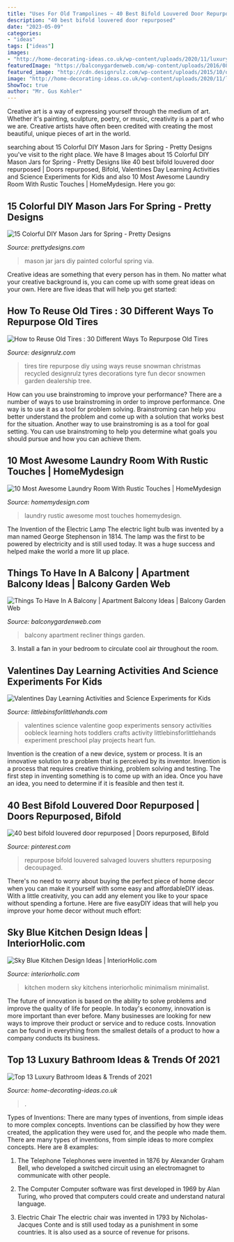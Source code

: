```yaml
---
title: "Uses For Old Trampolines ~ 40 Best Bifold Louvered Door Repurposed"
description: "40 best bifold louvered door repurposed"
date: "2023-05-09"
categories:
- "ideas"
tags: ["ideas"]
images:
- "http://home-decorating-ideas.co.uk/wp-content/uploads/2020/11/luxury-bathroom-ideas-10.jpg"
featuredImage: "https://balconygardenweb.com/wp-content/uploads/2016/08/recliner.jpg"
featured_image: "http://cdn.designrulz.com/wp-content/uploads/2015/10/old-tire-designrulz-38.jpg"
image: "http://home-decorating-ideas.co.uk/wp-content/uploads/2020/11/luxury-bathroom-ideas-10.jpg"
ShowToc: true
author: "Mr. Gus Kohler"
---
```



Creative art is a way of expressing yourself through the medium of art. Whether it's painting, sculpture, poetry, or music, creativity is a part of who we are. Creative artists have often been credited with creating the most beautiful, unique pieces of art in the world.

	

		
searching about 15 Colorful DIY Mason Jars for Spring - Pretty Designs you've visit to the right place. We have 8 Images about 15 Colorful DIY Mason Jars for Spring - Pretty Designs like 40 best bifold louvered door repurposed | Doors repurposed, Bifold, Valentines Day Learning Activities and Science Experiments for Kids and also 10 Most Awesome Laundry Room With Rustic Touches | HomeMydesign. Here you go:
		
    
## 15 Colorful DIY Mason Jars For Spring - Pretty Designs

<img loading=lazy src="http://www.prettydesigns.com/wp-content/uploads/2015/03/Home-Painted-Mason-Jar.jpg" onerror="this.onerror=null;this.src='https://tse2.mm.bing.net/th?id=OIP.ZpffpuflCEBaB5nX_RP6tgHaIZ&amp;pid=15.1';" alt="15 Colorful DIY Mason Jars for Spring - Pretty Designs">

_Source: prettydesigns.com_

>mason jar jars diy painted colorful spring via. 

	

Creative ideas are something that every person has in them. No matter what your creative background is, you can come up with some great ideas on your own. Here are five ideas that will help you get started: 

    
## How To Reuse Old Tires : 30 Different Ways To Repurpose Old Tires

<img loading=lazy src="http://cdn.designrulz.com/wp-content/uploads/2015/10/old-tire-designrulz-38.jpg" onerror="this.onerror=null;this.src='https://tse1.mm.bing.net/th?id=OIP.sWaAj5Xrf8eOZJyKU3aS-QHaLE&amp;pid=15.1';" alt="How to Reuse Old Tires : 30 Different Ways To Repurpose Old Tires">

_Source: designrulz.com_

>tires tire repurpose diy using ways reuse snowman christmas recycled designrulz tyres decorations tyre fun decor snowmen garden dealership tree. 

	

How can you use brainstroming to improve your performance?
There are a number of ways to use brainstroming in order to improve performance. One way is to use it as a tool for problem solving. Brainstroming can help you better understand the problem and come up with a solution that works best for the situation. Another way to use brainstroming is as a tool for goal setting. You can use brainstroming to help you determine what goals you should pursue and how you can achieve them.

    
## 10 Most Awesome Laundry Room With Rustic Touches | HomeMydesign

<img loading=lazy src="http://homemydesign.com/wp-content/uploads/2016/10/rustic-laundry-room-furniture.jpg" onerror="this.onerror=null;this.src='https://tse2.mm.bing.net/th?id=OIP.SxuEKxPMyoc98mz6nW_1lAHaLQ&amp;pid=15.1';" alt="10 Most Awesome Laundry Room With Rustic Touches | HomeMydesign">

_Source: homemydesign.com_

>laundry rustic awesome most touches homemydesign. 

	

The Invention of the Electric Lamp
The electric light bulb was invented by a man named George Stephenson in 1814. The lamp was the first to be powered by electricity and is still used today. It was a huge success and helped make the world a more lit up place.

    
## Things To Have In A Balcony | Apartment Balcony Ideas | Balcony Garden Web

<img loading=lazy src="https://balconygardenweb.com/wp-content/uploads/2016/08/recliner.jpg" onerror="this.onerror=null;this.src='https://tse4.mm.bing.net/th?id=OIP.2uGfdDAsurPxuz2pah_p4AHaLI&amp;pid=15.1';" alt="Things To Have In A Balcony | Apartment Balcony Ideas | Balcony Garden Web">

_Source: balconygardenweb.com_

>balcony apartment recliner things garden. 

	

3. Install a fan in your bedroom to circulate cool air throughout the room.

    
## Valentines Day Learning Activities And Science Experiments For Kids

<img loading=lazy src="http://littlebinsforlittlehands.com/wp-content/uploads/2015/01/Valentines-Goop-Valentines-Oobleck-Red-hots-activity-sensory-science-experiment.jpg" onerror="this.onerror=null;this.src='https://tse4.mm.bing.net/th?id=OIP.3n_TvjJDkc-qwwwNn23RVwHaLp&amp;pid=15.1';" alt="Valentines Day Learning Activities and Science Experiments for Kids">

_Source: littlebinsforlittlehands.com_

>valentines science valentine goop experiments sensory activities oobleck learning hots toddlers crafts activity littlebinsforlittlehands experiment preschool play projects heart fun. 

	

Invention is the creation of a new device, system or process. It is an innovative solution to a problem that is perceived by its inventor. Invention is a process that requires creative thinking, problem solving and testing. The first step in inventing something is to come up with an idea. Once you have an idea, you need to determine if it is feasible and then test it.

    
## 40 Best Bifold Louvered Door Repurposed | Doors Repurposed, Bifold

<img loading=lazy src="https://i.pinimg.com/736x/1d/ca/3b/1dca3b5b7ca5b0854b02a82f711a90fd.jpg" onerror="this.onerror=null;this.src='https://tse2.mm.bing.net/th?id=OIP.3cpo5wM4K9jXdmM8z-X31gAAAA&amp;pid=15.1';" alt="40 best bifold louvered door repurposed | Doors repurposed, Bifold">

_Source: pinterest.com_

>repurpose bifold louvered salvaged louvers shutters repurposing decoupaged. 

	

There's no need to worry about buying the perfect piece of home decor when you can make it yourself with some easy and affordableDIY ideas. With a little creativity, you can add any element you like to your space without spending a fortune. Here are five easyDIY ideas that will help you improve your home decor without much effort: 

    
## Sky Blue Kitchen Design Ideas | InteriorHolic.com

<img loading=lazy src="https://www.interiorholic.com/photos/Blue-minimalist-kitchen.jpg" onerror="this.onerror=null;this.src='https://tse2.mm.bing.net/th?id=OIP.nnj4upWOTFR8Z3KpihWJWQHaJ4&amp;pid=15.1';" alt="Sky Blue Kitchen Design Ideas | InteriorHolic.com">

_Source: interiorholic.com_

>kitchen modern sky kitchens interiorholic minimalism minimalist. 

	

The future of innovation is based on the ability to solve problems and improve the quality of life for people. In today's economy, innovation is more important than ever before. Many businesses are looking for new ways to improve their product or service and to reduce costs. Innovation can be found in everything from the smallest details of a product to how a company conducts its business.

    
## Top 13 Luxury Bathroom Ideas &amp; Trends Of 2021

<img loading=lazy src="http://home-decorating-ideas.co.uk/wp-content/uploads/2020/11/luxury-bathroom-ideas-10.jpg" onerror="this.onerror=null;this.src='https://tse3.mm.bing.net/th?id=OIP._5GAKDHqknr7suqfzUDsuwHaJN&amp;pid=15.1';" alt="Top 13 Luxury Bathroom Ideas &amp; Trends of 2021">

_Source: home-decorating-ideas.co.uk_

>. 

	

Types of Inventions: There are many types of inventions, from simple ideas to more complex concepts.
Inventions can be classified by how they were created, the application they were used for, and the people who made them. There are many types of inventions, from simple ideas to more complex concepts. Here are 8 examples:
1. The Telephone 
Telephones were invented in 1876 by Alexander Graham Bell, who developed a switched circuit using an electromagnet to communicate with other people.

2. The Computer 
Computer software was first developed in 1969 by Alan Turing, who proved that computers could create and understand natural language.

3. Electric Chair 
The electric chair was invented in 1793 by Nicholas-Jacques Conte and is still used today as a punishment in some countries. It is also used as a source of revenue for prisons. 

